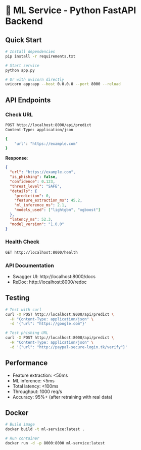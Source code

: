 # 🚀 ML Service - Python FastAPI Backend

## Quick Start

```bash
# Install dependencies
pip install -r requirements.txt

# Start service
python app.py

# Or with uvicorn directly
uvicorn app:app --host 0.0.0.0 --port 8000 --reload
```

## API Endpoints

### Check URL

```bash
POST http://localhost:8000/api/predict
Content-Type: application/json

{
    "url": "https://example.com"
}
```

**Response**:

```json
{
  "url": "https://example.com",
  "is_phishing": false,
  "confidence": 0.123,
  "threat_level": "SAFE",
  "details": {
    "prediction": 0,
    "feature_extraction_ms": 45.2,
    "ml_inference_ms": 2.1,
    "models_used": ["lightgbm", "xgboost"]
  },
  "latency_ms": 52.3,
  "model_version": "1.0.0"
}
```

### Health Check

```bash
GET http://localhost:8000/health
```

### API Documentation

- Swagger UI: http://localhost:8000/docs
- ReDoc: http://localhost:8000/redoc

## Testing

```bash
# Test with curl
curl -X POST http://localhost:8000/api/predict \
  -H "Content-Type: application/json" \
  -d '{"url": "https://google.com"}'

# Test phishing URL
curl -X POST http://localhost:8000/api/predict \
  -H "Content-Type: application/json" \
  -d '{"url": "http://paypal-secure-login.tk/verify"}'
```

## Performance

- Feature extraction: <50ms
- ML inference: <5ms
- Total latency: <100ms
- Throughput: 1000 req/s
- Accuracy: 95%+ (after retraining with real data)

## Docker

```bash
# Build image
docker build -t ml-service:latest .

# Run container
docker run -d -p 8000:8000 ml-service:latest
```
